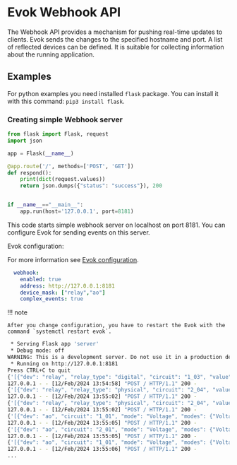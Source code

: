 # Evok Webhook API

The Webhook API provides a mechanism for pushing real-time updates to clients. Evok sends the changes to the specified hostname and port. A list of reflected devices can be defined. It is suitable for collecting information about the running application.

## Examples

For python examples you need installed `flask` package. You can install it with this command: `pip3 install flask`.

### Creating simple Webhook server

```python title="Python"
from flask import Flask, request
import json

app = Flask(__name__)

@app.route('/', methods=['POST', 'GET'])
def respond():
    print(dict(request.values))
    return json.dumps({"status": "success"}), 200


if __name__=="__main__":
    app.run(host='127.0.0.1', port=8181)
```

This code starts simple webhook server on localhost on port 8181. You can configure Evok for sending events on this server.

Evok configuration:

For more information see [Evok configuration](../configs/evok_configuration.md).

```yaml
  webhook:
    enabled: true
    address: http://127.0.0.1:8181
    device_mask: ["relay","ao"]
    complex_events: true
```

!!! note

    After you change configuration, you have to restart the Evok with the command `systemctl restart evok`.

```bash title="Output"
 * Serving Flask app 'server'
 * Debug mode: off
WARNING: This is a development server. Do not use it in a production deployment. Use a production WSGI server instead.
 * Running on http://127.0.0.1:8181
Press CTRL+C to quit
{'[{"dev": "relay", "relay_type": "digital", "circuit": "1_03", "value": 0, "pending": false, "mode": "Simple", "modes": ["Simple", "PWM"], "glob_dev_id": 2, "pwm_freq": 4800.0, "pwm_duty": 0}]': ''}
127.0.0.1 - - [12/Feb/2024 13:54:58] "POST / HTTP/1.1" 200 -
{'[{"dev": "relay", "relay_type": "physical", "circuit": "2_04", "value": 1, "pending": false, "mode": "Simple", "modes": ["Simple"], "glob_dev_id": 3}]': ''}
127.0.0.1 - - [12/Feb/2024 13:55:02] "POST / HTTP/1.1" 200 -
{'[{"dev": "relay", "relay_type": "physical", "circuit": "2_04", "value": 0, "pending": false, "mode": "Simple", "modes": ["Simple"], "glob_dev_id": 3}]': ''}
127.0.0.1 - - [12/Feb/2024 13:55:02] "POST / HTTP/1.1" 200 -
{'[{"dev": "ao", "circuit": "1_01", "mode": "Voltage", "modes": {"Voltage": {"value": 0, "unit": "V", "range": [0, 10]}, "Current": {"value": 1, "unit": "mA", "range": [0, 20]}, "Resistance": {"value": 2, "unit": "Ohm", "range": [0, 2000]}}, "glob_dev_id": 2, "unit": "V", "value": 8.301}]': ''}
127.0.0.1 - - [12/Feb/2024 13:55:05] "POST / HTTP/1.1" 200 -
{'[{"dev": "ao", "circuit": "2_01", "mode": "Voltage", "modes": {"Voltage": {"unit": "V", "range": [0, 10]}}, "glob_dev_id": 3, "value": 1.5, "unit": "V", "range": [0, 10]}]': ''}
127.0.0.1 - - [12/Feb/2024 13:55:05] "POST / HTTP/1.1" 200 -
{'[{"dev": "ao", "circuit": "1_01", "mode": "Voltage", "modes": {"Voltage": {"value": 0, "unit": "V", "range": [0, 10]}, "Current": {"value": 1, "unit": "mA", "range": [0, 20]}, "Resistance": {"value": 2, "unit": "Ohm", "range": [0, 2000]}}, "glob_dev_id": 2, "unit": "V", "value": 2.7}]': ''}
127.0.0.1 - - [12/Feb/2024 13:55:06] "POST / HTTP/1.1" 200 -
...
```
